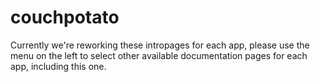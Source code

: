 # couchpotato

Currently we're reworking these intropages for each app, please use the menu on the left to select other available documentation pages for each app, including this one.
